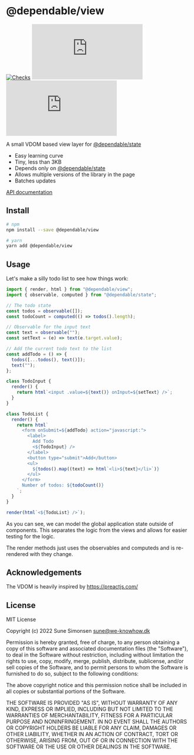 # @dependable/view

[![Checks](https://github.com/sunesimonsen/dependable-view/workflows/CI/badge.svg)](https://github.com/sunesimonsen/dependable-view/actions?query=workflow%3ACI+branch%3Amain)
[![Bundle Size](https://img.badgesize.io/https:/unpkg.com/@dependable/view/dist/dependable-view-h.esm.min.js?label=h%20gzip&compression=gzip)](https://unpkg.com/@dependable/view/dist/dependable-view-h.esm.min.js)
[![Bundle Size](https://img.badgesize.io/https:/unpkg.com/@dependable/view/dist/dependable-view-vdom.esm.min.js?label=vdom%20gzip&compression=gzip)](https://unpkg.com/@dependable/view/dist/dependable-view-vdom.esm.min.js)

A small VDOM based view layer for [@dependable/state](https://github.com/sunesimonsen/dependable-state)

- Easy learning curve
- Tiny, less than 3KB
- Depends only on [@dependable/state](https://github.com/sunesimonsen/dependable-state)
- Allows multiple versions of the library in the page
- Batches updates

[API documentation](https://dependable-view-api.surge.sh/modules/index.html)

## Install

```sh
# npm
npm install --save @dependable/view

# yarn
yarn add @dependable/view
```

## Usage

Let's make a silly todo list to see how things work:

```js
import { render, html } from "@dependable/view";
import { observable, computed } from "@dependable/state";

// The todo state
const todos = observable([]);
const todoCount = computed(() => todos().length);

// Observable for the input text
const text = observable("");
const setText = (e) => text(e.target.value);

// Add the current todo text to the list
const addTodo = () => {
  todos([...todos(), text()]);
  text("");
};

class TodoInput {
  render() {
    return html`<input .value=${text()} onInput=${setText} />`;
  }
}

class TodoList {
  render() {
    return html`
      <form onSubmit=${addTodo} action="javascript:">
        <label>
          Add Todo
          <${TodoInput} />
        </label>
        <button type="submit">Add</button>
        <ul>
          ${todos().map((text) => html`<li>${text}</li>`)}
        </ul>
      </form>
      Number of todos: ${todoCount()}
    `;
  }
}

render(html`<${TodoList} />`);
```

As you can see, we can model the global application state outside of components.
This separates the logic from the views and allows for easier testing for the
logic.

The render methods just uses the observables and computeds and is re-rendered with they change.

## Acknowledgements

The VDOM is heavily inspired by https://preactjs.com/

## License

MIT License

Copyright (c) 2022 Sune Simonsen sune@we-knowhow.dk

Permission is hereby granted, free of charge, to any person obtaining a copy
of this software and associated documentation files (the "Software"), to deal
in the Software without restriction, including without limitation the rights
to use, copy, modify, merge, publish, distribute, sublicense, and/or sell
copies of the Software, and to permit persons to whom the Software is
furnished to do so, subject to the following conditions:

The above copyright notice and this permission notice shall be included in all
copies or substantial portions of the Software.

THE SOFTWARE IS PROVIDED "AS IS", WITHOUT WARRANTY OF ANY KIND, EXPRESS OR
IMPLIED, INCLUDING BUT NOT LIMITED TO THE WARRANTIES OF MERCHANTABILITY,
FITNESS FOR A PARTICULAR PURPOSE AND NONINFRINGEMENT. IN NO EVENT SHALL THE
AUTHORS OR COPYRIGHT HOLDERS BE LIABLE FOR ANY CLAIM, DAMAGES OR OTHER
LIABILITY, WHETHER IN AN ACTION OF CONTRACT, TORT OR OTHERWISE, ARISING FROM,
OUT OF OR IN CONNECTION WITH THE SOFTWARE OR THE USE OR OTHER DEALINGS IN THE
SOFTWARE.
